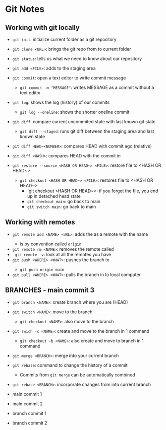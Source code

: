 # Git Notes

## Working with git locally

- `git init`: initialize current folder as a git repository
- `git clone <URL>`: brings the git repo from <URL> to current folder
- `git status`: tells us what we need to know about our repository

- `git add <FILE>`: adds <FILE> to the staging area
- `git commit`: open a text editor to write commit message
    - `git commit -m "MESSAGE"`: writes MESSAGE as a commit without a text editor

- `git log`: shows the log (history) of our commits
    - `git log --oneline`: shows the shorter oneline commit

- `git diff`: compare current uncommited state with last known git state
    - `git diff --staged`: runs git diff between the staging area and last known state
- `git diff HEAD~<NUMBER>`: compares HEAD with commit <NUMBER> ago (relative)
- `git diff <HASH>`: compares HEAD with the commit in <HASH>

- `git restore --source <HASH OR HEAD~> <FILE>`: restore file to <HASH OR HEAD~>
    - `git checkout <HASH OR HEAD~> <FILE>`: restores file to <HASH OR HEAD~>
        - `git checkout <HASH OR HEAD~>: if you forget the file, you end up in detached head state
        - `git checkout main`: go back to main
        - `git switch main`: go back to main

## Working with remotes

- `git remote add <NAME> <URL>`: adds the <URL> as a remote with the name <NAME>
    - <NAME> is by convention called `origin`
- `git remote rm <NAME>`: removes the remote called <NAME>
- ` git remote -v`: look at all the remotes you have
- `git push <WHERE> <WHAT>`: pushes the <WHAT> branch to <WHERE>
    - `git push origin main`
- `git pull <WHERE> <WHAT>`: pulls the <WHAT> branch in <WHERE> to local computer

## BRANCHES - main commit 3

- `git branch <NAME>`: create branch <NAME> where you are (HEAD)
- `git switch <NAME>`: move to the branch <NAME>
    - `git checkout <NAME>`: also move to the branch <NAME>
- `git swich -c <NAME>`: create and move to the branch <NAME> in 1 command
    - `git checkout -b <NAME>`: also create and move to branch <NAME> in 1 command

- `git merge <BRANCH>`: merge <BRANCH> into your current branch
- `git rebase`: command to change the history of a commit
    - Commits from `git merge` can be automatically combined
- `git rebase <BRANCH>`: incorporate changes from <BRANCH> into current branch

- main commit 1
- main commit 2
- branch commit 1
- branch commit 2
